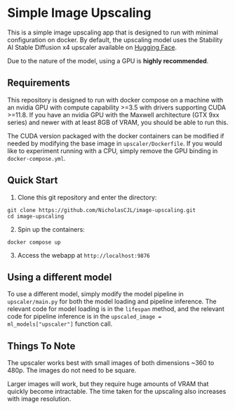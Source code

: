# Simple Image Upscaling

This is a simple image upscaling app that is designed to run with minimal configuration on docker. By default, the upscaling model uses the Stability AI Stable Diffusion x4 upscaler available on [Hugging Face](https://huggingface.co/stabilityai/stable-diffusion-x4-upscaler).

Due to the nature of the model, using a GPU is **highly recommended**.

## Requirements
This repository is designed to run with docker compose on a machine with an nvidia GPU with compute capability >=3.5 with drivers supporting CUDA >=11.8. If you have an nvidia GPU with the Maxwell architecture (GTX 9xx series) and newer with at least 8GB of VRAM, you should be able to run this.

The CUDA version packaged with the docker containers can be modified if needed by modifying the base image in `upscaler/Dockerfile`. If you would like to experiment running with a CPU, simply remove the GPU binding in `docker-compose.yml`.

## Quick Start

1. Clone this git repository and enter the directory:

```
git clone https://github.com/NicholasCJL/image-upscaling.git
cd image-upscaling
```

2. Spin up the containers:

```
docker compose up
```

3. Access the webapp at `http://localhost:9876`

## Using a different model
To use a different model, simply modify the model pipeline in `upscaler/main.py` for both the model loading and pipeline inference. The relevant code for model loading is in the `lifespan` method, and the relevant code for pipeline inference is in the `upscaled_image = ml_models["upscaler"]` function call.

## Things To Note
The upscaler works best with small images of both dimensions ~360 to 480p. The images do not need to be square.

Larger images will work, but they require huge amounts of VRAM that quickly become intractable. The time taken for the upscaling also increases with image resolution.